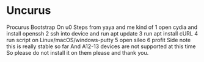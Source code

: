 # Uncurus
Procurus Bootstrap On u0
Steps from yaya and me kind of
1 open cydia and install openssh
2 ssh into device and run apt update
3 run apt install cURL
4 run script on Linux/macOS/windows-putty 
5 open sileo
6 profit
Side note this is really stable so far
And A12-13 devices are not supported at this time
So please do not install it on them please and thank you.
